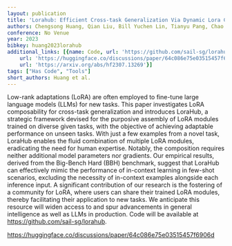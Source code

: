 ```yaml
---
layout: publication
title: 'Lorahub: Efficient Cross-task Generalization Via Dynamic Lora Composition'
authors: Chengsong Huang, Qian Liu, Bill Yuchen Lin, Tianyu Pang, Chao Du, Min Lin
conference: No Venue
year: 2023
bibkey: huang2023lorahub
additional_links: [{name: Code, url: 'https://github.com/sail-sg/lorahub'}, {name: Code,
    url: 'https://huggingface.co/discussions/paper/64c086e75e03515457f6906d'}, {name: Paper,
    url: 'https://arxiv.org/abs/hf2307.13269'}]
tags: ["Has Code", "Tools"]
short_authors: Huang et al.
---
```

Low-rank adaptations (LoRA) are often employed to fine-tune large language models (LLMs) for new tasks. This paper investigates LoRA composability for cross-task generalization and introduces LoraHub, a strategic framework devised for the purposive assembly of LoRA modules trained on diverse given tasks, with the objective of achieving adaptable performance on unseen tasks. With just a few examples from a novel task, LoraHub enables the fluid combination of multiple LoRA modules, eradicating the need for human expertise. Notably, the composition requires neither additional model parameters nor gradients. Our empirical results, derived from the Big-Bench Hard (BBH) benchmark, suggest that LoraHub can effectively mimic the performance of in-context learning in few-shot scenarios, excluding the necessity of in-context examples alongside each inference input. A significant contribution of our research is the fostering of a community for LoRA, where users can share their trained LoRA modules, thereby facilitating their application to new tasks. We anticipate this resource will widen access to and spur advancements in general intelligence as well as LLMs in production. Code will be available at https://github.com/sail-sg/lorahub.

https://huggingface.co/discussions/paper/64c086e75e03515457f6906d